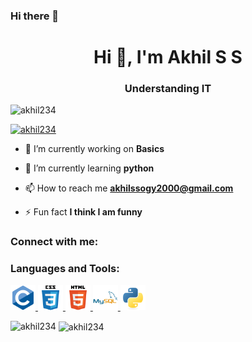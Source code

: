 ### Hi there 👋
<h1 align="center">Hi 👋, I'm Akhil S S</h1>
<h3 align="center">Understanding IT</h3>

<p align="left"> <img src="https://komarev.com/ghpvc/?username=akhil234&label=Profile%20views&color=0e75b6&style=flat" alt="akhil234" /> </p>

<p align="left"> <a href="https://github-profile-trophy.vercel.app/?username=ryo-ma&theme=dark_lover"><img src="https://github-profile-trophy.vercel.app/?username=akhil234" alt="akhil234" /></a> </p>

- 🔭 I’m currently working on **Basics**

- 🌱 I’m currently learning **python**

- 📫 How to reach me **akhilssogy2000@gmail.com**

- ⚡ Fun fact **I think I am funny**

<h3 align="left">Connect with me:</h3>
<p align="left">
</p>

<h3 align="left">Languages and Tools:</h3>
<p align="left"> <a href="https://www.cprogramming.com/" target="_blank" rel="noreferrer"> <img src="https://raw.githubusercontent.com/devicons/devicon/master/icons/c/c-original.svg" alt="c" width="40" height="40"/> </a> <a href="https://www.w3schools.com/css/" target="_blank" rel="noreferrer"> <img src="https://raw.githubusercontent.com/devicons/devicon/master/icons/css3/css3-original-wordmark.svg" alt="css3" width="40" height="40"/> </a> <a href="https://www.w3.org/html/" target="_blank" rel="noreferrer"> <img src="https://raw.githubusercontent.com/devicons/devicon/master/icons/html5/html5-original-wordmark.svg" alt="html5" width="40" height="40"/> </a> <a href="https://www.mysql.com/" target="_blank" rel="noreferrer"> <img src="https://raw.githubusercontent.com/devicons/devicon/master/icons/mysql/mysql-original-wordmark.svg" alt="mysql" width="40" height="40"/> </a> <a href="https://www.python.org" target="_blank" rel="noreferrer"> <img src="https://raw.githubusercontent.com/devicons/devicon/master/icons/python/python-original.svg" alt="python" width="40" height="40"/> </a> </p>

<p><img align="left" src="https://github-readme-stats.vercel.app/api/top-langs?username=akhil234&show_icons=true&locale=en&layout=compact" alt="akhil234" /></p>

<p>&nbsp;<img align="center" src="https://github-readme-stats.vercel.app/api?username=akhil234&show_icons=true&locale=en" alt="akhil234" /></p>


